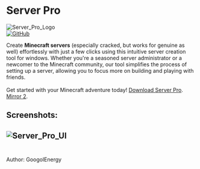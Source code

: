 # Server Pro<br>
![Server_Pro_Logo](images/img1.png)<br>
<a href='' target="_blank"><img alt='GitHub' src='https://img.shields.io/badge/GitHub-Passing-100000?style=flat&logo=GitHub&logoColor=white&labelColor=2b3838&color=2aae48'/></a>

Create **Minecraft servers** (especially cracked, but works for genuine as well) effortlessly with just a few clicks using this intuitive server creation tool for windows. Whether you're a seasoned server administrator or a newcomer to the Minecraft community, our tool simplifies the process of setting up a server, allowing you to focus more on building and playing with friends.<br>
<br>
Get started with your Minecraft adventure today! [Download Server Pro](https://drive.usercontent.google.com/download?id=1ODfeKRZJrDcVgJWVaij3CzmAiNHqYYWQ&export=download&authuser=1).<br>
[Mirror 2](https://www.mediafire.com/file/4ewfs6jrplr2cuf/Server_Pro.zip/file).

## Screenshots:<br>
![Server_Pro_UI](images/img2.png)<br>
<br>
---
Author: GoogolEnergy
